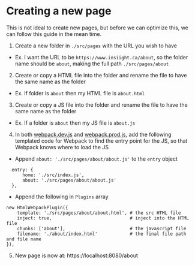 # Creating a new page

This is not ideal to create new pages, but before we can optimize this, we can follow this guide in the mean time.

1. Create a new folder in `./src/pages` with the URL you wish to have
* Ex. I want the URL to be `https://www.insiight.ca/about`, so the folder name should be `about`, making the full path   `./src/pages/about`

2. Create or copy a HTML file into the folder and rename the file to have the same name as the folder
* Ex. If folder is `about` then my HTML file is `about.html`

3. Create or copy a JS file into the folder and rename the file to have the same name as the folder
* Ex. If a folder is `about` then my JS file is `about.js`

4. In both [webpack.dev.js](../webpack.dev.js) and [webpack.prod.js](../webpack.prod.js), add the following templated code for Webpack to find the entry point for the JS, so that Webpack knows where to load the JS

* Append `about: './src/pages/about/about.js'` to the `entry` object
```
  entry: {
      home: './src/index.js',
      about: './src/pages/about/about.js'
  },
```

* Append the following in `Plugins` array
```
new HtmlWebpackPlugin({
    template: './src/pages/about/about.html', # the src HTML file
    inject: true,                             # inject into the HTML file
    chunks: ['about'],                        # the javascript file
    filename: './about/index.html'            # the final file path and file name
}),

```

5. New page is now at: https://localhost:8080/about